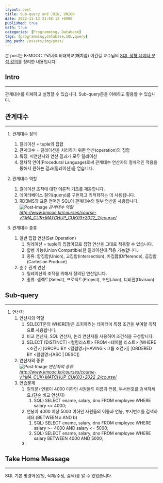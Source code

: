 ```yaml
---
layout: post
title: Sub-query and JOIN, UNION
date: 2022-11-13 21:08:12 +0900
published: true
math: true
categories: [Programming, Database]
tags: [programming,database,SQL,query]
img_path: /assets/img/post/
---
```


본 post는 K-MOOC 고려사이버대학교(매치업) 이건길 교수님의 [SQL 정형 데이터 분석 강의](http://www.kmooc.kr/courses/course-v1:MA_CUK+MATCHUP_CUK03+2022_2/course/, "SQL 정형 데이터 분석 강의")를 정리한 내용입니다.


## Intro
***   
관계대수를 이해하고 설명할 수 있습니다. Sub-query문을 이해하고 활용할 수 있습니다.<br>


## 관계대수
***
1. 관계대수 정의  
   1. 릴레이션 = tuple의 집합  
   2. 관계대수 = 릴레이션을 처리하기 위한 연산(operation)의 집합  
   3. 특징: 피연산자와 연산 결과가 모두 릴레이션  
   4. 절차적 언어(Procedural Language)로써 관계대수 연산자의 절차적인 적용을 통해서 원하는 결과(릴레이션)을 얻습니다.  
2. 관계대수 역할  
   1. 릴레이션 조작에 대한 이론적 기초를 제공합니다.  
   2. 데이터베이스 질의(query)를 구현하고 최적화하는 데 사용됩니다.  
   3. RDBMS의 표준 언어인 SQL이 관계대수의 일부 연산을 사용합니다.  
![Post-Image](DBMS-DB40.png)
_관계대수 역할<br>
http://www.kmooc.kr/courses/course-v1:MA_CUK+MATCHUP_CUK03+2022_2/course/_   

3. 관계대수 종류  
   1. 일반 집합 연산(Set Operation)  
      1. 릴레이션 = tuple의 집합이므로 집합 연산을 그대로 적용할 수 있습니다.  
      2. 합병 가능(Union Compatible)한 릴레이션에 적용 가능합니다.  
      3. 종류: 합집합(Union), 교집합(Intersection), 차집합(Difference), 곱집합(Cartesian Produce)  
   2. 순수 관계 연산  
      1. 릴레이션의 조작을 위해서 정의된 연산입니다.  
      2. 종류: 셀렉트(Select), 프로젝트(Project), 조인(Join), 디비전(Division)  
   
## Sub-query
***
1. 연산자  
   1. 연산자의 역할  
      1. SELECT문의 WHERE절은 조회하려는 데이터에 특정 조건을 부여할 목적으로 사용합니다.  
      2. 비교 연산자, SQL 연산자, 논리 연산자를 사용하여 조건식을 구성합니다.  
      3. SELECT [DISTINCT] <컬럼리스트>
      FROM <테이블 리스트>
      [WHERE <조건>]
      [GROPU BY <컬럼명>[HAVING <그룹 조건>]]
      [ORDERED BY <컬럼명>[ASC | DESC]]  
   2. 연산자의 종류  
![Post-Image](DBMS-DB41.png)
_연산자의 종류<br>
http://www.kmooc.kr/courses/course-v1:MA_CUK+MATCHUP_CUK03+2022_2/course/_   
   3. 연습문제   
      1. 질의문) 연봉이 4000 이하인 사원들의 이름과 연봉, 부서번호를 검색하세요.(단순 비교 연산자)
         1. SQL) SELECT ename, salary, dno FROM employee WHERE salary <= 4000;  
      2. 연봉이 4000 이상 5000 이하인 사원들의 이름과 연봉, 부서번호를 검색하세요.(BETWEEN a AND b)  
         1. SQL) SELECT ename, salary, dno FROM employee WHERE salary >= 4000 AND salary <= 5000;  
         2. SQL) SELECT ename, salary, dno FROM employee WHERE salary BETWEEN 4000 AND 5000;  
      3. 

## Take Home Message
***   
SQL 기본 명령어(삽입, 삭제/수정, 검색)를 알 수 있었습니다.